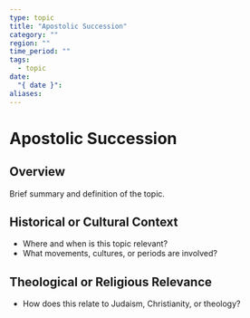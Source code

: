 ```yaml
---
type: topic
title: "Apostolic Succession"
category: ""
region: ""
time_period: ""
tags:
  - topic
date:
  "{ date }": 
aliases:
---
```


# Apostolic Succession

## Overview

Brief summary and definition of the topic.

## Historical or Cultural Context

- Where and when is this topic relevant?
- What movements, cultures, or periods are involved?

## Theological or Religious Relevance

- How does this relate to Judaism, Christianity, or theology?
